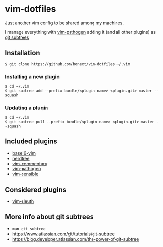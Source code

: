 vim-dotfiles
============

Just another vim config to be shared among my machines.

I manage everything with [vim-pathogen][1]
adding it (and all other plugins) as [git subtrees][2]

Installation
------------

`$ git clone https://github.com/bonext/vim-dotfiles ~/.vim`

### Installing a new plugin

```
$ cd ~/.vim
$ git subtree add --prefix bundle/<plugin name> <plugin.git> master --squash
```

### Updating a plugin
```
$ cd ~/.vim
$ git subtree pull --prefix bundle/<plugin name> <plugin.git> master --squash
```

Included plugins
-----------------
* [base16-vim](https://github.com/chriskempson/base16-vim)
* [nerdtree](https://github.com/scrooloose/nerdtree)
* [vim-commentary](https://github.com/tpope/vim-commentary)
* [vim-pathogen][1]
* [vim-sensible](https://github.com/tpope/vim-sensible)

Considered plugins
------------------

* [vim-sleuth](https://github.com/tpope/vim-sleuth)

More info about git subtrees
----------------------------
- `man git subtree`
- https://www.atlassian.com/git/tutorials/git-subtree
- https://blog.developer.atlassian.com/the-power-of-git-subtree

[1]: https://github.com/tpope/vim-pathogen
[2]: https://gist.github.com/SKempin/b7857a6ff6bddb05717cc17a44091202
